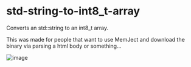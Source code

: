 # std-string-to-int8_t-array
Converts an std::string to an int8_t array.

This was made for people that want to use MemJect and download the binary via parsing a html body or something...

![image](https://user-images.githubusercontent.com/52250786/153776001-c8270486-6990-4bf8-9e47-3002fc93af45.png)
